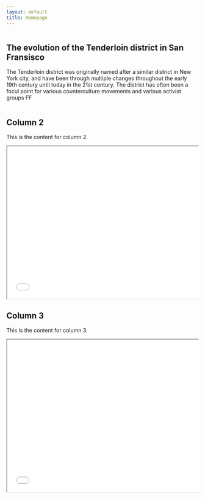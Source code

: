 ```yaml
---
layout: default
title: Homepage
---
```


<div class="container">
    <div class="column">
        <h2>The evolution of the Tenderloin district in San Fransisco </h2>
        <p>The Tenderloin district was originally named after a similar district in New York city, and have been through multiple changes throughout the early 19th century until today in the 21st century. The district has often been a focul point for various counterculture movements and various activist groups FF </p>
    </div>
    <div class="column">
        <h2>Column 2</h2>
        <p>This is the content for column 2.</p>
        <iframe src="{{ site.baseurl }}/assets/bokeh_plot.html" width="600" height="400"></iframe>
    </div>
    <div class="column">
        <h2>Column 3</h2>
        <p>This is the content for column 3.</p>
        <iframe src="{{ site.baseurl }}/assets/heatmap.html" width="600" height="400"></iframe>
    </div>
</div>
